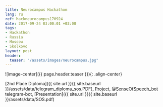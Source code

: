 ```yaml
---
title: Neurocampus Hackathon
lang: ru
ref: hackneurocampus170924
date: 2017-09-24 03:00:01 +03:00
tags:
- Hackathon
- Russia
- Moscow
- Skolkovo
layout: post
header:
  teaser: "/assets/images/neurocampus.jpg"
---
```


![image-center]({{ page.header.teaser }}){: .align-center}

[2nd Place Diploma]({{ site.url }}{{ site.baseurl }}/assets/data/telegram_diploma_sos.PDF), [Project](https://github.com/akarazeev/SenseOfSpeech), [@SenseOfSpeech_bot](https://t.me/senseofspeech_bot) telegram-bot, [Presentation]({{ site.url }}{{ site.baseurl }}/assets/data/SOS.pdf)
